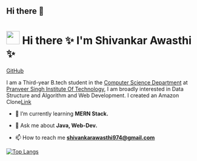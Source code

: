 ## Hi there 👋
# <img src="https://raw.githubusercontent.com/MartinHeinz/MartinHeinz/master/wave.gif" width="35" height="35" > Hi there ✨   I'm Shivankar Awasthi ✨

[GitHub](https://github.com/ShivankarAwasthi05)

I am a Third-year B.tech student in the <a href='https://www.psit.ac.in/academics/eb/computer-science-and-engineering' target="_blank">Computer Science Department</a> at
 <a href='https://www.psit.ac.in/' target="_blank">Pranveer Singh Institute Of Technology</a>, I am broadly
 interested in Data Structure and Algorithm and Web Development. I created an Amazon Clone<a href="https://sudhanshu9491.vercel.app/" target="_blank" alt="website">Link</a>
 <br>


- 🌱 I’m currently learning **MERN Stack.**


- 💬 Ask me about **Java, Web-Dev.**

- 📫 How to reach me **shivankarawasthi974@gmail.com**




[![Top Langs](https://github-readme-stats.vercel.app/api/top-langs/?username=ShivankarAwasthi05&langs_count=15&layout=compact&theme=highcontrast&show_icons=true)](https://github.com/ShivankarAwasthi05/github-readme-stats)
